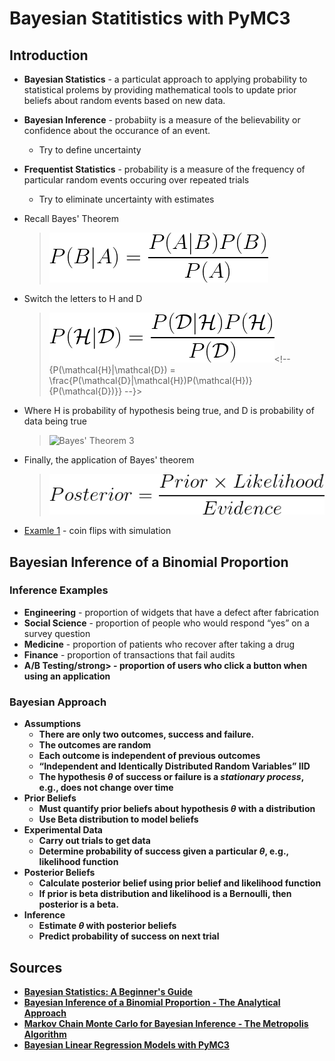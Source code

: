 # Bayesian Statitistics with PyMC3

## Introduction

* <strong>Bayesian Statistics</strong> - a particulat approach to applying probability to statistical prolems by providing mathematical tools to update prior beliefs about random events based on new data.
* <strong>Bayesian Inference</strong> - probabiity is a measure of the believability or confidence about the occurance of an event.
  * Try to define uncertainty
* <strong>Frequentist Statistics</strong> - probability is a measure of the frequency of particular random events occuring over repeated trials
  * Try to eliminate uncertainty with estimates

* Recall Bayes' Theorem
  > ![Bayes' Theorem](../img/d09541ec-5a36-4035-9cb2-192a52f5324c.png)<!--
    {P(B|A) = \frac{P(A|B)P(B)}{P(A)}}
    -->
* Switch the letters to H and D
  > ![Bayes' Theorem 2](../img/3114bc47-2e98-4605-b65e-3a3cc182916e.png)<!--
    {P(\mathcal{H}|\mathcal{D}) = \frac{P(\mathcal{D}|\mathcal{H})P(\mathcal{H})}{P(\mathcal{D})}}
    --}>
* Where H is probability of hypothesis being true, and D is probability of data being true
  > ![Bayes' Theorem 3](../img/d054ab29-b5f5-4f66-a322-2020b8c1394f.png)<!--
    {P(Hypothesis|Data) = \frac{P(Data|Hypothesis)P(Hypothesis)}{P(Data)}}
    -->
* Finally, the application of Bayes' theorem
  > ![Bayes' Theorem 4](../img/39bf4c25-9038-441b-b090-e1cf4c66247d.png)<!--
    {Posterior = \frac{Prior \times Likelihood}{Evidence}}
    -->

* [Examle 1](./example-01.py) - coin flips with simulation

## Bayesian Inference of a Binomial Proportion

### Inference Examples

* <strong>Engineering</strong> - proportion of widgets that have a defect after fabrication
* <strong>Social Science</strong> - proportion of people who would respond &ldquo;yes&rdquo; on a survey question
* <strong>Medicine</strong> - proportion of patients who recover after taking a drug
* <strong>Finance</strong> - proportion of transactions that fail audits
* <strong>A/B Testing/strong> - proportion of users who click a button when using an application

### Bayesian Approach

* <strong>Assumptions</strong>
  * There are only two outcomes, success and failure.
  * The outcomes are random
  * Each outcome is independent of previous outcomes
  * &ldquo;Independent and Identically Distributed Random Variables&rdquo; IID
  * The hypothesis <em>&theta;</em> of success or failure is a <em>stationary process</em>, e.g., does not change over time
* <strong>Prior Beliefs</strong>
  * Must quantify prior beliefs about hypothesis <em>&theta;</em> with a distribution
  * Use Beta distribution to model beliefs
* <strong>Experimental Data</strong>
  * Carry out trials to get data
  * Determine probability of success given a particular <em>&theta;</em>, e.g., likelihood function
* <strong>Posterior Beliefs</strong>
  * Calculate posterior belief using prior belief and likelihood function
  * If prior is beta distribution and likelihood is a Bernoulli, then posterior is a beta.
* <strong>Inference</strong>
  * Estimate <em>&theta;</em> with posterior beliefs
  * Predict probability of success on next trial

## Sources

* [Bayesian Statistics: A Beginner's Guide](https://www.quantstart.com/articles/Bayesian-Statistics-A-Beginners-Guide)
* [Bayesian Inference of a Binomial Proportion - The Analytical Approach](https://www.quantstart.com/articles/Bayesian-Inference-of-a-Binomial-Proportion-The-Analytical-Approach)
* [Markov Chain Monte Carlo for Bayesian Inference - The Metropolis Algorithm](https://www.quantstart.com/articles/Markov-Chain-Monte-Carlo-for-Bayesian-Inference-The-Metropolis-Algorithm)
* [Bayesian Linear Regression Models with PyMC3](https://www.quantstart.com/articles/Bayesian-Linear-Regression-Models-with-PyMC3)

